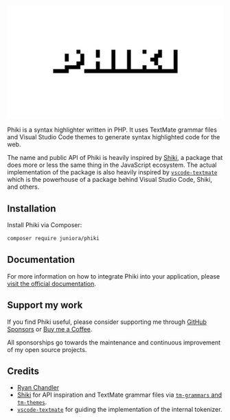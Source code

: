 ![Phiki](./art/banner.png)

Phiki is a syntax highlighter written in PHP. It uses TextMate grammar files and Visual Studio Code themes to generate syntax highlighted code for the web.

The name and public API of Phiki is heavily inspired by [Shiki](https://shiki.style/), a package that does more or less the same thing in the JavaScript ecosystem. The actual implementation of the package is also heavily inspired by [`vscode-textmate`](https://github.com/microsoft/vscode-textmate) which is the powerhouse of a package behind Visual Studio Code, Shiki, and others.

## Installation

Install Phiki via Composer:

```sh
composer require juniora/phiki
```

## Documentation

For more information on how to integrate Phiki into your application, please [visit the official documentation](https://phiki.dev).

## Support my work

If you find Phiki useful, please consider supporting me through [GitHub Sponsors](https://github.com/sponsors/ryangjchandler) or [Buy me a Coffee](https://buymeacoffee.com/ryangjchandler).

All sponsorships go towards the maintenance and continuous improvement of my open source projects.

## Credits

* [Ryan Chandler](https://github.com/ryangjchandler)
* [Shiki](https://shiki.style/) for API inspiration and TextMate grammar files via [`tm-grammars` and `tm-themes`](https://github.com/shikijs/textmate-grammars-themes).
* [`vscode-textmate`](https://github.com/microsoft/vscode-textmate) for guiding the implementation of the internal tokenizer.
